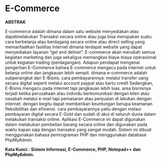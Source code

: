 # E-Commerce

**ABSTRAK**

E-commerce adalah dimana dalam satu website menyediakan atau dapatmelakukan Transaksi secara online atau juga bisa merupakan suatu cara berbelanja atau berdagang secara online atau direct selling yang memanfaatkan fasilitas Internet dimana terdapat website yang dapat menyediakan layanan “get and deliver“. E-commerce akan merubah semua kegiatan marketing dan juga sekaligus memangkas biaya-biaya operasional untuk kegiatan trading (perdagangan). Adapun pendapat mengenai pengertian E-Commerce bahwa E-commerce mengacu pada internet untuk belanja online dan jangkauan lebih sempit. dimana e-commerce adalah subperangkat dari E-Bisnis. cara pembayarannya: melalui transfer uang secara digital seperti melalui account paypal atau kartu credit Sedangkan, E-Bisnis mengacu pada internet tapi jangkauan lebih luas. area bisnisnya terjadi ketika perusahaan atau individu berkomunikasi dengan klien atau nasabah melalui e-mail tapi pemasaran atau penjualan di lakukan dengan internet. dengan begitu dapat memberikan keuntungan berupa keamanan fleksibililtas dan efisiensi. cara pembayarannya yaitu dengan melaui pembayaran digital secara E-Gold dan sudah di akui di seluruh dunia dalam melakukan transaksi online.
Aplikasi E-Commerce ini dapat digunakan dalam melakukan pembelian barang secara online dan digunakan pada waktu kapan saja dengan transaksi yang sangat mudah. Sistem ini dibuat menggunakan bahasa pemrograman PHP dan menggunakan database PhpMyAdmin.  

**Kata Kunci : Sistem Informasi, E-Commerce, PHP, Notepad++  dan PhpMyAdmin.**

